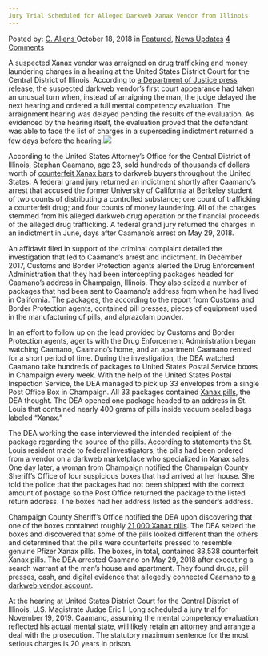 ```yaml
---
Jury Trial Scheduled for Alleged Darkweb Xanax Vendor from Illinois
---
```

<article class="post-listing post-26981 post type-post status-publish format-standard has-post-thumbnail hentry 
 tag-alleged tag-darkweb tag-illinois tag-jury tag-scheduled tag-trial tag-vendor tag-xanax">
<div class="post-inner">
<span>Posted by: <a href="https://www.deepdotweb.com/author/caliens/" title="">C. Aliens </a></span>
<span>October 18, 2018</span>
<span>in <a href="https://www.deepdotweb.com/category/deepdot-news/" rel="category tag">Featured</a>, <a href="https://www.deepdotweb.com/category/news-updates/" rel="category tag">News Updates</a></span>
<span><a href="https://www.deepdotweb.com/2018/10/18/jury-trial-scheduled-for-alleged-darkweb-xanax-vendor-from-illinois/#comments">4 Comments</a></span>


<p>A suspected Xanax vendor was arraigned on drug trafficking and money laundering charges in a hearing at the United States District Court for the Central District of Illinois. According to <a href="https://www.justice.gov/usao-cdil/pr/trial-scheduled-champaign-man-charged-allegedly-trafficking-counterfeit-xanax-money">a Department of Justice press release</a>, the suspected darkweb vendor’s first court appearance had taken an unusual turn when, instead of arraigning the man, the judge delayed the next hearing and ordered a full mental competency evaluation. The arraignment hearing was delayed pending the results of the evaluation. As evidenced by the hearing itself, the evaluation proved that the defendant was able to face the list of charges in a superseding indictment returned a few days before the hearing.<img class="wp-image-26984 aligncenter" src="/imgs/2018/10/word-image-11.jpeg" srcset="/imgs/2018/10/word-image-11.jpeg 660w, /imgs/2018/10/word-image-11-300x150.jpeg 300w" sizes="(max-width: 660px) 100vw, 660px" /></p>
<p>According to the United States Attorney’s Office for the Central District of Illinois, Stephan Caamano, age 23, sold hundreds of thousands of dollars worth of <a href="https://www.deepdotweb.com/tag/xanax/">counterfeit Xanax bars</a> to darkweb buyers throughout the United States. A federal grand jury returned an indictment shortly after Caamano’s arrest that accused the former University of California at Berkeley student of two counts of distributing a controlled substance; one count of trafficking a counterfeit drug; and four counts of money laundering. All of the charges stemmed from his alleged darkweb drug operation or the financial proceeds of the alleged drug trafficking. A federal grand jury returned the charges in an indictment in June, days after Caamano’s arrest on May 29, 2018.</p>
<p>An affidavit filed in support of the criminal complaint detailed the investigation that led to Caamano&#8217;s arrest and indictment. In December 2017, Customs and Border Protection agents alerted the Drug Enforcement Administration that they had been intercepting packages headed for Caamano&#8217;s address in Champaign, Illinois. They also seized a number of packages that had been sent to Caamano&#8217;s address from when he had lived in California. The packages, the according to the report from Customs and Border Protection agents, contained pill presses, pieces of equipment used in the manufacturing of pills, and alprazolam powder.</p>
<p>In an effort to follow up on the lead provided by Customs and Border Protection agents, agents with the Drug Enforcement Administration began watching Caamano, Caamano&#8217;s home, and an apartment Caamano rented for a short period of time. During the investigation, the DEA watched Caamano take hundreds of packages to United States Postal Service boxes in Champaign every week. With the help of the United States Postal Inspection Service, the DEA managed to pick up 33 envelopes from a single Post Office Box in Champaign. All 33 packages contained <a href="https://www.deepdotweb.com/tag/xanax/">Xanax pills</a>, the DEA thought. The DEA opened one package headed to an address in St. Louis that contained nearly 400 grams of pills inside vacuum sealed bags labeled “Xanax.”</p>
<p>The DEA working the case interviewed the intended recipient of the package regarding the source of the pills. According to statements the St. Louis resident made to federal investigators, the pills had been ordered from a vendor on a darkweb marketplace who specialized in Xanax sales. One day later, a woman from Champaign notified the Champaign County Sheriff&#8217;s Office of four suspicious boxes that had arrived at her house. She told the police that the packages had not been shipped with the correct amount of postage so the Post Office returned the package to the listed return address. The boxes had her address listed as the sender’s address.</p>
<p>Champaign County Sheriff&#8217;s Office notified the DEA upon discovering that one of the boxes contained roughly <a href="https://www.deepdotweb.com/tag/xanax/">21,000 Xanax pills</a>. The DEA seized the boxes and discovered that some of the pills looked different than the others and determined that the pills were counterfeits pressed to resemble genuine Pfizer Xanax pills. The boxes, in total, contained 83,538 counterfeit Xanax pills. The DEA arrested Caamano on May 29, 2018 after executing a search warrant at the man&#8217;s house and apartment. They found drugs, pill presses, cash, and digital evidence that allegedly connected Caamano to <a href="https://www.deepdotweb.com/tag/darkweb">a darkweb vendor account</a>.</p>
<p>At the hearing at United States District Court for the Central District of Illinois, U.S. Magistrate Judge Eric I. Long scheduled a jury trial for November 19, 2019. Caamano, assuming the mental competency evaluation reflected his actual mental state, will likely retain an attorney and arrange a deal with the prosecution. The statutory maximum sentence for the most serious charges is 20 years in prison.</p>
</div>
<span style="display:none"><a href="https://www.deepdotweb.com/tag/alleged/" rel="tag">alleged</a> <a href="https://www.deepdotweb.com/tag/darkweb/" rel="tag">darkweb</a> <a href="https://www.deepdotweb.com/tag/illinois/" rel="tag">illinois</a> <a href="https://www.deepdotweb.com/tag/jury/" rel="tag">jury</a> <a href="https://www.deepdotweb.com/tag/scheduled/" rel="tag">scheduled</a> <a href="https://www.deepdotweb.com/tag/trial/" rel="tag">trial</a> <a href="https://www.deepdotweb.com/tag/vendor/" rel="tag">vendor</a> <a href="https://www.deepdotweb.com/tag/xanax/" rel="tag">xanax</a></span> <span style="display:none" class="updated">2018-10-18</span>
<div style="display:none" class="vcard author" itemprop="author" itemscope itemtype="http://schema.org/Person"><strong class="fn" itemprop="name"><a href="https://www.deepdotweb.com/author/caliens/" title="Posts by C. Aliens" rel="author">C. Aliens</a></strong></div>
</div>
</article>

